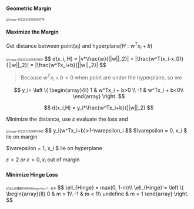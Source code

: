 #### Geometric Margin

<img src="C:\Users\siyon\AppData\Roaming\Typora\typora-user-images\image-20220224082836779.png" alt="image-20220224082836779" style="zoom:50%;" />

#### Maximize the Margin

Get distance between point($x_i$) and hyperplane($H:w^Tx_i+b$)

<img src="C:\Users\siyon\AppData\Roaming\Typora\typora-user-images\image-20220224083511851.png" alt="image-20220224083511851" style="zoom:50%;" />
$$
d(x_i, H) 
= |v*\frac{w}{||w||_2}|
= |\frac{w^T(x_i-x_0)}{||w||_2}|
= |\frac{w^Tx_i+b}{||w||_2}|
$$

>  Because $w^Tx_i+b<0$ when point are under the hyperplane, so we

$$
y_i=
\left \{
\begin{array}{ll}
1  & w^Tx_i + b>0 \\
-1 & w^Tx_i + b<0\\
\end{array}
\right.
$$

$$
d(x_i,H) = y_i*\frac{w^Tx_i+b}{||w||_2}
$$

Minimize the distance, use $\varepsilon$ evaluate the loss and

<img src="C:\Users\siyon\AppData\Roaming\Typora\typora-user-images\image-20220224094115980.png" alt="image-20220224094115980" style="zoom:50%;" />
$$
y_i(w^Tx_i+b)>1-\varepsilon_i
$$
$\varepsilon = 0, x_i $ lie on margin

$\varepsilon = 1, x_i $ lie on hyperplane

$\varepsilon > 2\ or\ \varepsilon < 0, x_i$ out of margin

#### Minimize Hinge Loss

<img src="https://pic3.zhimg.com/50/v2-3c6aa9626ee8e4609b0d7c5712baf624_720w.jpg?source=1940ef5c" alt="怎么样理解SVM中的hinge-loss？ - 知乎" style="zoom:50%;" />
$$
\ell_{Hinge} = max(0, 1-m)\\
\ell_{Hinge}'=
\left \{
\begin{array}{ll}
0 & m > 1\\
-1 & m < 1\\
undefine & m = 1
\end{array}
\right.
$$
